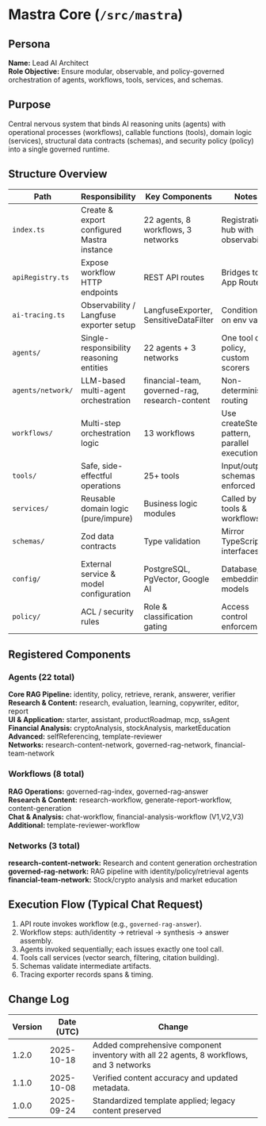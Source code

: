 <!-- AGENTS-META {"title":"Mastra Core Orchestration","version":"1.2.0","last_updated":"2025-10-18T00:00:00Z","applies_to":"/src/mastra","tags":["layer:backend","domain:rag","type:ai-core","status":"stable"],"status":"stable"} -->

# Mastra Core (`/src/mastra`)

## Persona

**Name:** Lead AI Architect  
**Role Objective:** Ensure modular, observable, and policy-governed orchestration of agents, workflows, tools, services, and schemas.

## Purpose

Central nervous system that binds AI reasoning units (agents) with operational processes (workflows), callable functions (tools), domain logic (services), structural data contracts (schemas), and security policy (policy) into a single governed runtime.

## Structure Overview

| Path             | Responsibility                             | Key Components | Notes                         |
| ---------------- | ------------------------------------------ | -------------- | ----------------------------- |
| `index.ts`       | Create & export configured Mastra instance | 22 agents, 8 workflows, 3 networks | Registration hub with observability |
| `apiRegistry.ts` | Expose workflow HTTP endpoints             | REST API routes | Bridges to App Router         |
| `ai-tracing.ts`  | Observability / Langfuse exporter setup    | LangfuseExporter, SensitiveDataFilter | Conditional on env vars       |
| `agents/`        | Single-responsibility reasoning entities   | 22 agents + 3 networks | One tool call policy, custom scorers |
| `agents/network/`| LLM-based multi-agent orchestration        | financial-team, governed-rag, research-content | Non-deterministic routing |
| `workflows/`     | Multi-step orchestration logic             | 13 workflows | Use createStep pattern, parallel execution |
| `tools/`         | Safe, side-effectful operations            | 25+ tools | Input/output schemas enforced |
| `services/`      | Reusable domain logic (pure/impure)        | Business logic modules | Called by tools & workflows   |
| `schemas/`       | Zod data contracts                         | Type validation | Mirror TypeScript interfaces  |
| `config/`        | External service & model configuration     | PostgreSQL, PgVector, Google AI | Database, embeddings, models  |
| `policy/`        | ACL / security rules                       | Role & classification gating | Access control enforcement    |

## Registered Components

### Agents (22 total)
**Core RAG Pipeline:** identity, policy, retrieve, rerank, answerer, verifier  
**Research & Content:** research, evaluation, learning, copywriter, editor, report  
**UI & Application:** starter, assistant, productRoadmap, mcp, ssAgent  
**Financial Analysis:** cryptoAnalysis, stockAnalysis, marketEducation  
**Advanced:** selfReferencing, template-reviewer  
**Networks:** research-content-network, governed-rag-network, financial-team-network

### Workflows (8 total)
**RAG Operations:** governed-rag-index, governed-rag-answer  
**Research & Content:** research-workflow, generate-report-workflow, content-generation  
**Chat & Analysis:** chat-workflow, financial-analysis-workflow (V1,V2,V3)  
**Additional:** template-reviewer-workflow

### Networks (3 total)
**research-content-network:** Research and content generation orchestration  
**governed-rag-network:** RAG pipeline with identity/policy/retrieval agents  
**financial-team-network:** Stock/crypto analysis and market education

## Execution Flow (Typical Chat Request)

1. API route invokes workflow (e.g., `governed-rag-answer`).
2. Workflow steps: auth/identity → retrieval → synthesis → answer assembly.
3. Agents invoked sequentially; each issues exactly one tool call.
4. Tools call services (vector search, filtering, citation building).
5. Schemas validate intermediate artifacts.
6. Tracing exporter records spans & timing.

## Change Log

| Version | Date (UTC) | Change                                                  |
| ------- | ---------- | ------------------------------------------------------- |
| 1.2.0   | 2025-10-18 | Added comprehensive component inventory with all 22 agents, 8 workflows, and 3 networks |
| 1.1.0   | 2025-10-08 | Verified content accuracy and updated metadata.         |
| 1.0.0   | 2025-09-24 | Standardized template applied; legacy content preserved |
